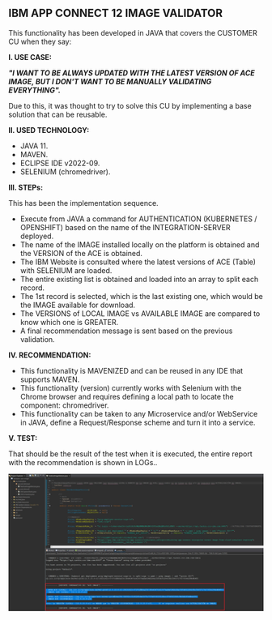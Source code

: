 ##  **IBM APP CONNECT 12 IMAGE VALIDATOR**

This functionality has been developed in JAVA that covers the CUSTOMER CU when they say:


**I. USE CASE:**

***"I WANT TO BE ALWAYS UPDATED WITH THE LATEST VERSION OF ACE IMAGE, BUT I DON'T WANT TO BE MANUALLY VALIDATING EVERYTHING".***

Due to this, it was thought to try to solve this CU by implementing a base solution that can be reusable.



**II. USED ​​TECHNOLOGY:**

- JAVA 11.
- MAVEN.
- ECLIPSE IDE v2022-09.
- SELENIUM (chromedriver).



**III. STEPs:**

This has been the implementation sequence.

- Execute from JAVA a command for AUTHENTICATION (KUBERNETES / OPENSHIFT) based on the name of the INTEGRATION-SERVER deployed.
- The name of the IMAGE installed locally on the platform is obtained and the VERSION of the ACE is obtained.
- The IBM Website is consulted where the latest versions of ACE (Table) with SELENIUM are loaded.
- The entire existing list is obtained and loaded into an array to split each record.
- The 1st record is selected, which is the last existing one, which would be the IMAGE available for download.
- The VERSIONS of LOCAL IMAGE vs AVAILABLE IMAGE are compared to know which one is GREATER.
- A final recommendation message is sent based on the previous validation.




**IV. RECOMMENDATION:**
- This functionality is MAVENIZED and can be reused in any IDE that supports MAVEN.
- This functionality (version) currently works with Selenium with the Chrome browser and requires defining a local path to locate the component: chromedriver.
- This functionality can be taken to any Microservice and/or WebService in JAVA, define a Request/Response scheme and turn it into a service.





**V. TEST:**

That should be the result of the test when it is executed, the entire report with the recommendation is shown in LOGs..

![Alt text](https://github.com/maktup/Validator-ace-image/blob/main/image/Validator-ace-image.jpg?raw=true "Title")

